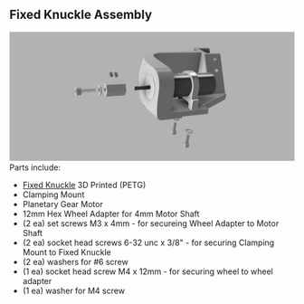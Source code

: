 ## Fixed Knuckle Assembly
![Tire and Wheel](/Images/Fixed_Knuckle_Assy.png?raw=true "Tire and Wheel")
Parts include:
+ [Fixed Knuckle](/3d%20Prints/Fixed%20Knuckle.stl) 3D Printed (PETG)
+ Clamping Mount
+ Planetary Gear Motor
+ 12mm Hex Wheel Adapter for 4mm Motor Shaft
+ (2 ea) set screws M3 x 4mm - for secureing Wheel Adapter to Motor Shaft
+ (2 ea) socket head screws 6-32 unc x 3/8" - for securing Clamping Mount to Fixed Knuckle
+ (2 ea) washers for #6 screw
+ (1 ea) socket head screw M4 x 12mm - for securing wheel to wheel adapter
+ (1 ea) washer for M4 screw

